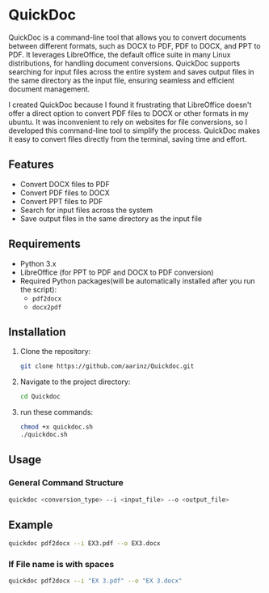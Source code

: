 # QuickDoc
QuickDoc is a command-line tool that allows you to convert documents between different formats, such as DOCX to PDF, PDF to DOCX, and PPT to PDF. It leverages LibreOffice, the default office suite in many Linux distributions, for handling document conversions. QuickDoc supports searching for input files across the entire system and saves output files in the same directory as the input file, ensuring seamless and efficient document management.

I created QuickDoc because I found it frustrating that LibreOffice doesn't offer a direct option to convert PDF files to DOCX or other formats in my ubuntu. It was inconvenient to rely on websites for file conversions, so I developed this command-line tool to simplify the process. QuickDoc makes it easy to convert files directly from the terminal, saving time and effort.

## Features

- Convert DOCX files to PDF
- Convert PDF files to DOCX
- Convert PPT files to PDF
- Search for input files across the system
- Save output files in the same directory as the input file

## Requirements

- Python 3.x
- LibreOffice (for PPT to PDF and DOCX to PDF conversion)
- Required Python packages(will be automatically installed after you run the script):
  - `pdf2docx`
  - `docx2pdf`

## Installation

1. Clone the repository:

    ```bash
    git clone https://github.com/aarinz/Quickdoc.git
    ```

2. Navigate to the project directory:

    ```bash
    cd Quickdoc
    ```

3. run these commands:

    ```bash
    chmod +x quickdoc.sh
    ./quickdoc.sh
    ```
## Usage

### General Command Structure

```bash
quickdoc <conversion_type> --i <input_file> --o <output_file>
```

## Example

```bash
quickdoc pdf2docx --i EX3.pdf --o EX3.docx
```

### If File name is with spaces

```bash
quickdoc pdf2docx --i "EX 3.pdf" --o "EX 3.docx"
```

